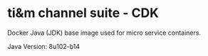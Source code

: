 # ti&m channel suite - CDK

Docker Java (JDK) base image used for micro service containers.

Java Version: 8u102-b14

